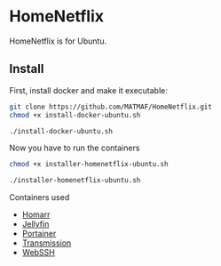 # HomeNetflix
HomeNetflix is for Ubuntu.

## Install
First, install docker and make it executable:
```bash
git clone https://github.com/MATMAF/HomeNetflix.git
chmod +x install-docker-ubuntu.sh
```
```sh
./install-docker-ubuntu.sh
```
Now you have to run the containers
```bash
chmod +x installer-homenetflix-ubuntu.sh
```
```sh
./installer-homenetflix-ubuntu.sh
```
Containers used
*   [Homarr](https://github.com/ajnart/homarr)
* [Jellyfin](https://jellyfin.org/)
* [Portainer](https://www.portainer.io/)
* [Transmission](https://transmissionbt.com/)
* [WebSSH](https://github.com/huashengdun/webssh)